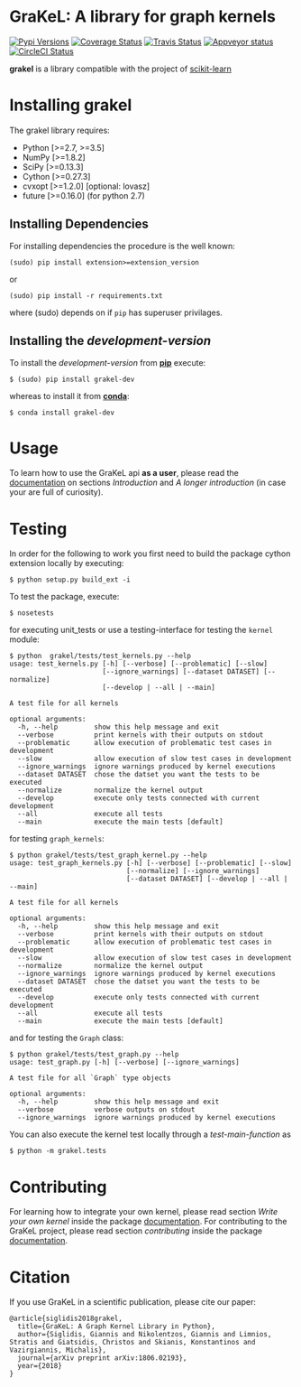 # GraKeL: A library for graph kernels

[![Pypi Versions](https://img.shields.io/pypi/pyversions/grakel-dev.svg)](https://pypi.org/pypi/grakel-dev/)
[![Coverage Status](https://codecov.io/gh/ysig/GraKeL/branch/develop/graph/badge.svg)](https://codecov.io/gh/ysig/GraKeL)
[![Travis Status](https://travis-ci.org/ysig/GraKeL.svg?branch=develop)](https://travis-ci.org/ysig/GraKeL)
[![Appveyor status](https://ci.appveyor.com/api/projects/status/sss4lpfxwgejn6de/branch/develop?svg=true)](https://ci.appveyor.com/project/ysig/grakel)
[![CircleCI Status](https://circleci.com/gh/ysig/GraKeL/tree/develop.svg?style=shield)](https://circleci.com/gh/ysig/GraKeL/tree/develop)

**grakel** is a library compatible with the project of [scikit-learn](http://scikit-learn.org/)

Installing grakel
=================

The grakel library requires:

* Python [>=2.7, >=3.5]
* NumPy [>=1.8.2]
* SciPy [>=0.13.3]
* Cython [>=0.27.3]
* cvxopt [>=1.2.0] [optional: lovasz]
* future [>=0.16.0] (for python 2.7)


Installing Dependencies
-----------------------

For installing dependencies the procedure is the well known:

```shell
(sudo) pip install extension>=extension_version
```

or

```shell
(sudo) pip install -r requirements.txt
```
where (sudo) depends on if `pip` has superuser privilages.


Installing the *development-version*
------------------------------------

To install the *development-version* from [**pip**](https://pypi.org/project/grakel-dev) execute:

```shell
$ (sudo) pip install grakel-dev
```

whereas to install it from [**conda**](https://anaconda.org/ysig/grakel-dev):

```shell
$ conda install grakel-dev
```

Usage
=====
To learn how to use the GraKeL api **as a user**, please read the [documentation][doc] on sections *Introduction* and *A longer introduction*
(in case your are full of curiosity).

Testing
=======
In order for the following to work you first need to build the package cython extension
locally by executing:
```shell
$ python setup.py build_ext -i
```

To test the package, execute:
```shell
$ nosetests
```

for executing unit_tests or use a testing-interface for testing the `kernel` module:
```shell
$ python  grakel/tests/test_kernels.py --help
usage: test_kernels.py [-h] [--verbose] [--problematic] [--slow]
                       [--ignore_warnings] [--dataset DATASET] [--normalize]
                       [--develop | --all | --main]

A test file for all kernels

optional arguments:
  -h, --help         show this help message and exit
  --verbose          print kernels with their outputs on stdout
  --problematic      allow execution of problematic test cases in development
  --slow             allow execution of slow test cases in development
  --ignore_warnings  ignore warnings produced by kernel executions
  --dataset DATASET  chose the datset you want the tests to be executed
  --normalize        normalize the kernel output
  --develop          execute only tests connected with current development
  --all              execute all tests
  --main             execute the main tests [default]

```

for testing `graph_kernels`:
```shell
$ python grakel/tests/test_graph_kernel.py --help
usage: test_graph_kernels.py [-h] [--verbose] [--problematic] [--slow]
                             [--normalize] [--ignore_warnings]
                             [--dataset DATASET] [--develop | --all | --main]

A test file for all kernels

optional arguments:
  -h, --help         show this help message and exit
  --verbose          print kernels with their outputs on stdout
  --problematic      allow execution of problematic test cases in development
  --slow             allow execution of slow test cases in development
  --normalize        normalize the kernel output
  --ignore_warnings  ignore warnings produced by kernel executions
  --dataset DATASET  chose the datset you want the tests to be executed
  --develop          execute only tests connected with current development
  --all              execute all tests
  --main             execute the main tests [default]

```

and for testing the `Graph` class:
```shell
$ python grakel/tests/test_graph.py --help
usage: test_graph.py [-h] [--verbose] [--ignore_warnings]

A test file for all `Graph` type objects

optional arguments:
  -h, --help         show this help message and exit
  --verbose          verbose outputs on stdout
  --ignore_warnings  ignore warnings produced by kernel executions
```
You can also execute the kernel test locally through a *test-main-function* as
```shell
$ python -m grakel.tests
```

Contributing
============
For learning how to integrate your own kernel, please read section *Write your own kernel* inside
the package [documentation][doc]. 
For contributing to the GraKeL project, please read section *contributing* inside the package [documentation][doc].

[doc]: https://ysig.github.io/GraKeL/dev/

Citation
========
If you use GraKeL in a scientific publication, please cite our paper:
```
@article{siglidis2018grakel,
  title={GraKeL: A Graph Kernel Library in Python},
  author={Siglidis, Giannis and Nikolentzos, Giannis and Limnios, Stratis and Giatsidis, Christos and Skianis, Konstantinos and Vazirgiannis, Michalis},
  journal={arXiv preprint arXiv:1806.02193},
  year={2018}
}
```
